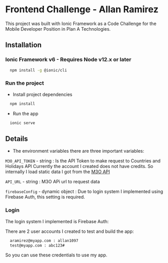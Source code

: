 
# Frontend Challenge - Allan Ramirez

This project was built with Ionic Framework as a Code Challenge for the Mobile Developer Position in Plan A Technologies.

## Installation

### Ionic Framework v6 - Requires Node v12.x or later

```bash
  npm install -g @ionic/cli
```

### Run the project

- Install project dependencies 
```bash
  npm install
```

- Run the app

```bash
  ionic serve
```

## Details

- The environment variables there are three important variables:

`M3O_API_TOKEN` - string : Is the API Token to make request to Countries and Holidays API
    Currently the account I created does not have credits. So internally I load static data I got from the [M3O API](https://m3o.com/holidays/api#List)

`API_URL` - string : M3O APi url to request data

`firebaseConfig` - dynamic object : Due to login system I implemented using Firebase Auth, this setting is required.

### Login

The login system I implemented is Firebase Auth:

There are 2 user accounts I created to test and build the app:

```bash
  aramirez@myapp.com : allan1097
  test@myapp.com : abc123#
```

So you can use these credentials to use my app.

